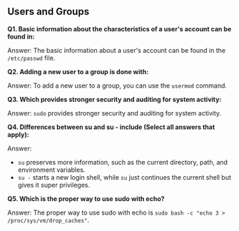 ## Users and Groups

**Q1. Basic information about the characteristics of a user's account can be found in:**

Answer: The basic information about a user's account can be found in the `/etc/passwd` file.

**Q2. Adding a new user to a group is done with:**

Answer: To add a new user to a group, you can use the `usermod` command.

**Q3. Which provides stronger security and auditing for system activity:**

Answer: `sudo` provides stronger security and auditing for system activity.

**Q4. Differences between su and su - include (Select all answers that apply):**

Answer:
* `su` preserves more information, such as the current directory, path, and environment variables.
* `su -` starts a new login shell, while `su` just continues the current shell but gives it super privileges.

**Q5. Which is the proper way to use sudo with echo?**

Answer: The proper way to use sudo with echo is `sudo bash -c "echo 3 > /proc/sys/vm/drop_caches"`.




